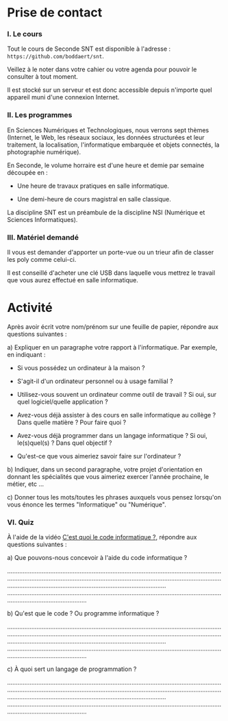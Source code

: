 # Prise de contact

### I. Le cours

Tout le cours de Seconde SNT est disponible à l'adresse : `https://github.com/boddaert/snt`.

Veillez à le noter dans votre cahier ou votre agenda pour pouvoir le consulter à tout moment.

Il est stocké sur un serveur et est donc accessible depuis n'importe quel appareil muni d'une connexion Internet.

### II. Les programmes

En Sciences Numériques et Technologiques, nous verrons sept thèmes (Internet, le Web, les réseaux sociaux, les données structurées et leur traitement, la localisation, l'informatique embarquée et objets connectés, la photographie numérique).

En Seconde, le volume horraire est d'une heure et demie par semaine découpée en :

- Une heure de travaux pratiques en salle informatique.

- Une demi-heure de cours magistral en salle classique.

La discipline SNT est un préambule de la discipline NSI (Numérique et Sciences Informatiques).

### III. Matériel demandé

Il vous est demander d'apporter un porte-vue ou un trieur afin de classer les poly comme celui-ci.

Il est conseillé d'acheter une clé USB dans laquelle vous mettrez le travail que vous aurez effectué en salle informatique.

# Activité 

Après avoir écrit votre nom/prénom sur une feuille de papier, répondre aux questions suivantes :

a) Expliquer en un paragraphe votre rapport à l'informatique. Par exemple, en indiquant :

- Si vous possédez un ordinateur à la maison ? 

-  S'agit-il d'un ordinateur personnel ou à usage familial ? 

- Utilisez-vous souvent un ordinateur comme outil de travail ? Si oui, sur quel logiciel/quelle application ?

- Avez-vous déjà assister à des cours en salle informatique au collège ? Dans quelle matière ? Pour faire quoi ?

- Avez-vous déjà programmer dans un langage informatique ? Si oui, le(s)quel(s) ? Dans quel objectif ?

- Qu'est-ce que vous aimeriez savoir faire sur l'ordinateur ?

b) Indiquer, dans un second paragraphe, votre projet d'orientation en donnant les spécialités que vous aimeriez exercer l'année prochaine, le métier, etc ...

c) Donner tous les mots/toutes les phrases auxquels vous pensez lorsqu'on vous énonce les termes "Informatique" ou "Numérique".

### VI. Quiz

À l'aide de la vidéo [C'est quoi le code informatique ?](https://www.youtube.com/watch?v=2UqIJlVQE7o), répondre aux questions suivantes :

a) Que pouvons-nous concevoir à l'aide du code informatique ?

....................................................................................................................................................................................................................................................................................................................................................
..........................................................................................................................................................................

b) Qu'est que le code ? Ou programme informatique ?

....................................................................................................................................................................................................................................................................................................................................................
..........................................................................................................................................................................

c) À quoi sert un langage de programmation ?

....................................................................................................................................................................................................................................................................................................................................................
..........................................................................................................................................................................